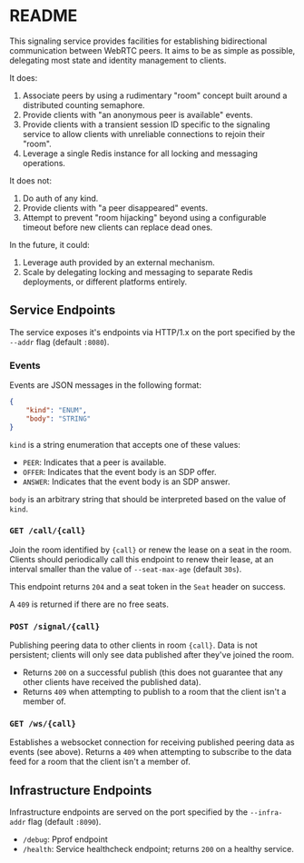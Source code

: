 # README

This signaling service provides facilities for establishing bidirectional communication between WebRTC peers. It aims to be as simple as possible, delegating most state and identity management to clients.

It does:
1. Associate peers by using a rudimentary "room" concept built around a distributed counting semaphore.
1. Provide clients with "an anonymous peer is available" events.
1. Provide clients with a transient session ID specific to the signaling service to allow clients with unreliable connections to rejoin their "room".
1. Leverage a single Redis instance for all locking and messaging operations.

It does not:
1. Do auth of any kind.
1. Provide clients with "a peer disappeared" events.
1. Attempt to prevent "room hijacking" beyond using a configurable timeout before new clients can replace dead ones.

In the future, it could:
1. Leverage auth provided by an external mechanism.
1. Scale by delegating locking and messaging to separate Redis deployments, or different platforms entirely.

## Service Endpoints

The service exposes it's endpoints via HTTP/1.x on the port specified by the `--addr` flag (default `:8080`).

### Events

Events are JSON messages in the following format:

```json
{
    "kind": "ENUM",
    "body": "STRING"
}
```

`kind` is a string enumeration that accepts one of these values:
 * `PEER`: Indicates that a peer is available.
 * `OFFER`: Indicates that the event body is an SDP offer.
 * `ANSWER`:  Indicates that the event body is an SDP answer.

`body` is an arbitrary string that should be interpreted based on the value of `kind`.

### `GET /call/{call}`

Join the room identified by `{call}` or renew the lease on a seat in the room. Clients should periodically call this endpoint to renew their lease, at an interval smaller than the value of `--seat-max-age` (default `30s`).

This endpoint returns `204` and a seat token in the `Seat` header on success.

A `409` is returned if there are no free seats.

### `POST /signal/{call}`

Publishing peering data to other clients in room `{call}`. Data is not persistent; clients will only see data published after they've joined the room.

* Returns `200` on a successful publish (this does not guarantee that any other clients have received the published data).
* Returns `409` when attempting to publish to a room that the client isn't a member of.

### `GET /ws/{call}`

Establishes a websocket connection for receiving published peering data as events (see above). Returns a `409` when attempting to subscribe to the data feed for a room that the client isn't a member of.

## Infrastructure Endpoints

Infrastructure endpoints are served on the port specified by the `--infra-addr` flag (default `:8090`).

* `/debug`: Pprof endpoint
* `/health`: Service healthcheck endpoint; returns `200` on a healthy service.
